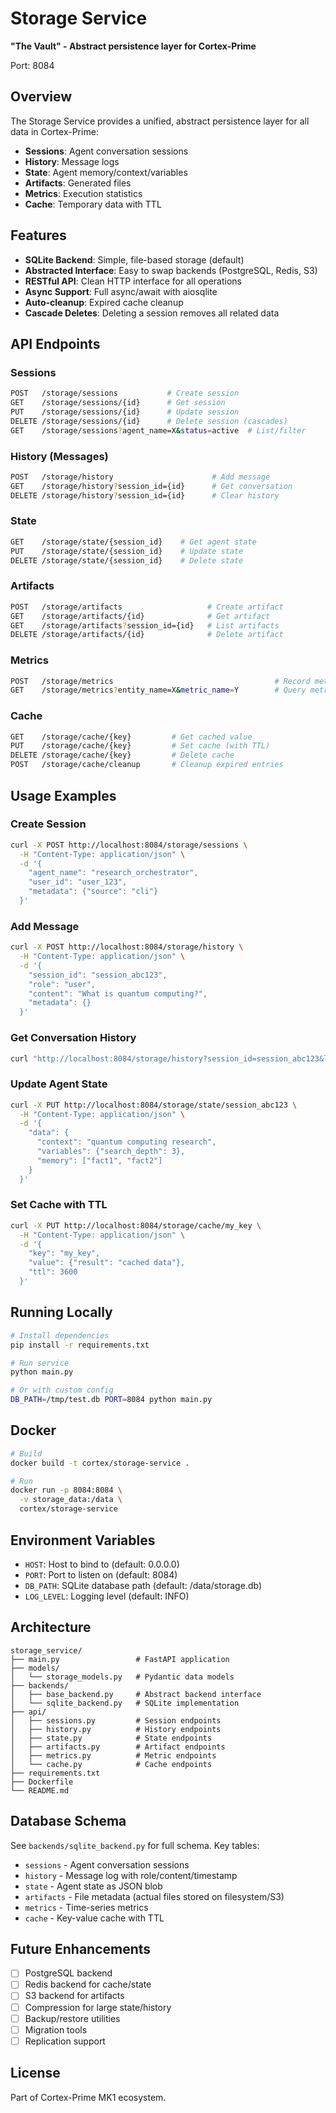# Storage Service

**"The Vault" - Abstract persistence layer for Cortex-Prime**

Port: 8084

## Overview

The Storage Service provides a unified, abstract persistence layer for all data in Cortex-Prime:
- **Sessions**: Agent conversation sessions
- **History**: Message logs
- **State**: Agent memory/context/variables
- **Artifacts**: Generated files
- **Metrics**: Execution statistics
- **Cache**: Temporary data with TTL

## Features

- **SQLite Backend**: Simple, file-based storage (default)
- **Abstracted Interface**: Easy to swap backends (PostgreSQL, Redis, S3)
- **RESTful API**: Clean HTTP interface for all operations
- **Async Support**: Full async/await with aiosqlite
- **Auto-cleanup**: Expired cache cleanup
- **Cascade Deletes**: Deleting a session removes all related data

## API Endpoints

### Sessions
```bash
POST   /storage/sessions           # Create session
GET    /storage/sessions/{id}      # Get session
PUT    /storage/sessions/{id}      # Update session
DELETE /storage/sessions/{id}      # Delete session (cascades)
GET    /storage/sessions?agent_name=X&status=active  # List/filter
```

### History (Messages)
```bash
POST   /storage/history                      # Add message
GET    /storage/history?session_id={id}      # Get conversation
DELETE /storage/history?session_id={id}      # Clear history
```

### State
```bash
GET    /storage/state/{session_id}    # Get agent state
PUT    /storage/state/{session_id}    # Update state
DELETE /storage/state/{session_id}    # Delete state
```

### Artifacts
```bash
POST   /storage/artifacts                   # Create artifact
GET    /storage/artifacts/{id}              # Get artifact
GET    /storage/artifacts?session_id={id}   # List artifacts
DELETE /storage/artifacts/{id}              # Delete artifact
```

### Metrics
```bash
POST   /storage/metrics                                    # Record metric
GET    /storage/metrics?entity_name=X&metric_name=Y        # Query metrics
```

### Cache
```bash
GET    /storage/cache/{key}         # Get cached value
PUT    /storage/cache/{key}         # Set cache (with TTL)
DELETE /storage/cache/{key}         # Delete cache
POST   /storage/cache/cleanup       # Cleanup expired entries
```

## Usage Examples

### Create Session
```bash
curl -X POST http://localhost:8084/storage/sessions \
  -H "Content-Type: application/json" \
  -d '{
    "agent_name": "research_orchestrator",
    "user_id": "user_123",
    "metadata": {"source": "cli"}
  }'
```

### Add Message
```bash
curl -X POST http://localhost:8084/storage/history \
  -H "Content-Type: application/json" \
  -d '{
    "session_id": "session_abc123",
    "role": "user",
    "content": "What is quantum computing?",
    "metadata": {}
  }'
```

### Get Conversation History
```bash
curl "http://localhost:8084/storage/history?session_id=session_abc123&limit=50"
```

### Update Agent State
```bash
curl -X PUT http://localhost:8084/storage/state/session_abc123 \
  -H "Content-Type: application/json" \
  -d '{
    "data": {
      "context": "quantum computing research",
      "variables": {"search_depth": 3},
      "memory": ["fact1", "fact2"]
    }
  }'
```

### Set Cache with TTL
```bash
curl -X PUT http://localhost:8084/storage/cache/my_key \
  -H "Content-Type: application/json" \
  -d '{
    "key": "my_key",
    "value": {"result": "cached data"},
    "ttl": 3600
  }'
```

## Running Locally

```bash
# Install dependencies
pip install -r requirements.txt

# Run service
python main.py

# Or with custom config
DB_PATH=/tmp/test.db PORT=8084 python main.py
```

## Docker

```bash
# Build
docker build -t cortex/storage-service .

# Run
docker run -p 8084:8084 \
  -v storage_data:/data \
  cortex/storage-service
```

## Environment Variables

- `HOST`: Host to bind to (default: 0.0.0.0)
- `PORT`: Port to listen on (default: 8084)
- `DB_PATH`: SQLite database path (default: /data/storage.db)
- `LOG_LEVEL`: Logging level (default: INFO)

## Architecture

```
storage_service/
├── main.py                 # FastAPI application
├── models/
│   └── storage_models.py   # Pydantic data models
├── backends/
│   ├── base_backend.py     # Abstract backend interface
│   └── sqlite_backend.py   # SQLite implementation
├── api/
│   ├── sessions.py         # Session endpoints
│   ├── history.py          # History endpoints
│   ├── state.py            # State endpoints
│   ├── artifacts.py        # Artifact endpoints
│   ├── metrics.py          # Metric endpoints
│   └── cache.py            # Cache endpoints
├── requirements.txt
├── Dockerfile
└── README.md
```

## Database Schema

See `backends/sqlite_backend.py` for full schema. Key tables:

- `sessions` - Agent conversation sessions
- `history` - Message log with role/content/timestamp
- `state` - Agent state as JSON blob
- `artifacts` - File metadata (actual files stored on filesystem/S3)
- `metrics` - Time-series metrics
- `cache` - Key-value cache with TTL

## Future Enhancements

- [ ] PostgreSQL backend
- [ ] Redis backend for cache/state
- [ ] S3 backend for artifacts
- [ ] Compression for large state/history
- [ ] Backup/restore utilities
- [ ] Migration tools
- [ ] Replication support

## License

Part of Cortex-Prime MK1 ecosystem.
